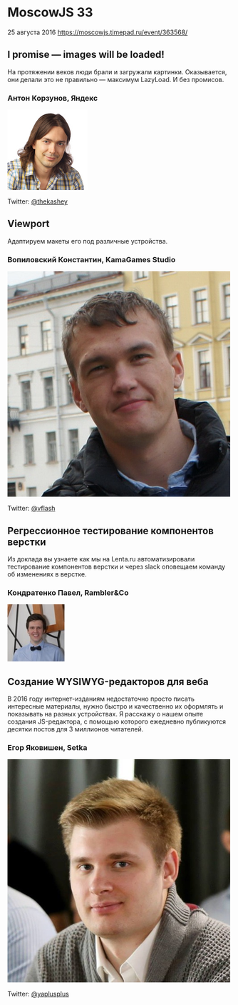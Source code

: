 # MoscowJS 33
25 августа 2016
https://moscowjs.timepad.ru/event/363568/

## I promise — images will be loaded!

На протяжении веков люди брали и загружали картинки. Оказывается, они делали это не правильно — максимум LazyLoad. И без промисов.

### Антон Корзунов, Яндекс

![Антон Корзунов](/images/speakers/akorzunov.png)

Twitter: [@thekashey](https://twitter.com/thekashey)

## Viewport

Адаптируем макеты его под различные устройства.

### Вопиловский Константин, KamaGames Studio

![Вопиловский Константин](/images/speakers/kvopilovsky.jpg)

Twitter: [@vflash](https://twitter.com/vflash)

## Регрессионное тестирование компонентов верстки

Из доклада вы узнаете как мы на Lenta.ru автоматизировали тестирование компонентов верстки и через slack оповещаем команду об изменениях в верстке.

### Кондратенко Павел, Rambler&Co

![Кондратенко Павел](/images/speakers/pkondratenko.jpg)

## Создание WYSIWYG-редакторов для веба

В 2016 году интернет-изданиям недостаточно просто писать интересные материалы, нужно быстро и качественно их оформлять и показывать на разных устройствах. Я расскажу о нашем опыте создания JS-редактора, с помощью которого ежедневно публикуются десятки постов для 3 миллионов читателей.
 
### Егор Яковишен, Setka

![Егор Яковишев](/images/speakers/eyakovishen.jpg)

Twitter: [@yaplusplus](https://twitter.com/yaplusplus)
